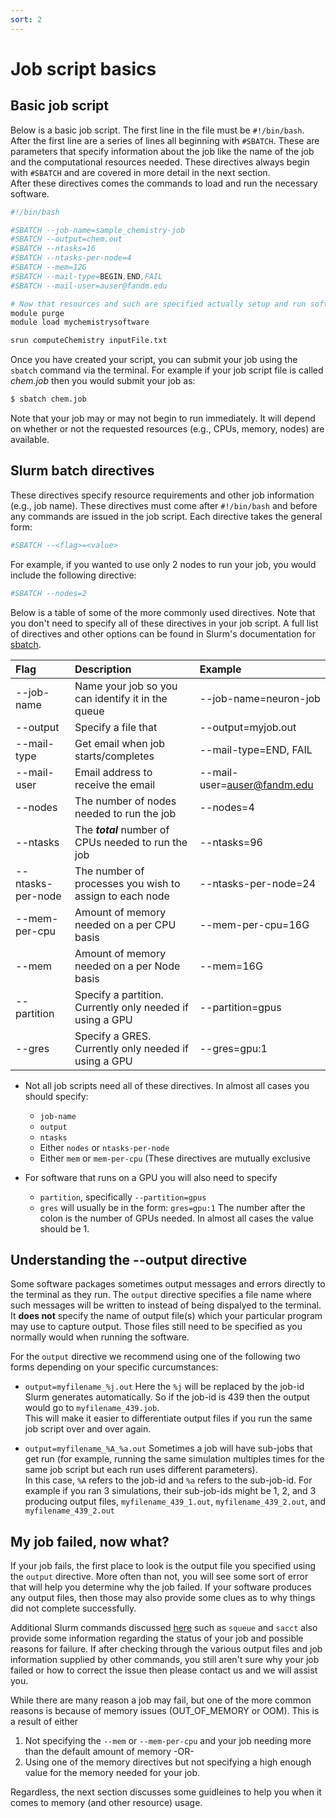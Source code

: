 ```yaml
---
sort: 2
---
```


# Job script basics



## Basic job script

Below is a basic job script.  The first line in the file must be `#!/bin/bash`.  After the first line are a series of lines all beginning with `#SBATCH`.  These are parameters
that specify information about the job like the name of the job and the computational resources needed.  These directives always begin with `#SBATCH` and are covered in more detail in the next section.  
After these directives comes the commands to load and run the necessary software.

```bash
#!/bin/bash

#SBATCH --job-name=sample_chemistry-job
#SBATCH --output=chem.out
#SBATCH --ntasks=16
#SBATCH --ntasks-per-node=4
#SBATCH --mem=12G
#SBATCH --mail-type=BEGIN,END,FAIL
#SBATCH --mail-user=auser@fandm.edu

# Now that resources and such are specified actually setup and run software
module purge
module load mychemistrysoftware

srun computeChemistry inputFile.txt
```

Once you have created your script, you can submit your job using the `sbatch` command via the terminal.  For example if your job script file is called *chem.job* then you would submit your job as:

```bash
$ sbatch chem.job
```

Note that your job may or may not begin to run immediately.  It will depend on whether or not the requested resources (e.g., CPUs, memory, nodes) are available.

## Slurm batch directives

These directives specify resource requirements and other job information (e.g., job name). These directives must come after `#!/bin/bash` and before any commands are issued in the job script. 
Each directive takes the general form:

```bash
#SBATCH --<flag>=<value>
```

For example, if you wanted to use only 2 nodes to run your job, you would include the following directive:

```bash
#SBATCH --nodes=2
```

Below is a table of some of the more commonly used directives.  Note that you don't need to specify all of these directives in your job script.
A full list of directives and other options can be found in Slurm's documentation for [sbatch](https://slurm.schedmd.com/sbatch.html).

| Flag                | Description                                         | Example                    |
| :------------------ | :-------------------------------------------------- | :------------------------- |
| --job-name          | Name your job so you can identify it in the queue   | --job-name=neuron-job      |
| --output            | Specify a file that                                 | --output=myjob.out         |
| --mail-type         | Get email when job starts/completes                 | --mail-type=END, FAIL      |
| --mail-user         | Email address to receive the email                  | --mail-user=auser@fandm.edu |
| --nodes             | The number of nodes needed to run the job           | --nodes=4                  |
| --ntasks            | The ***total*** number of CPUs needed to run the job | --ntasks=96               |
| --ntasks-per-node   | The number of processes you wish to assign to each node | --ntasks-per-node=24   |
| --mem-per-cpu       | Amount of memory needed on a per CPU basis          | --mem-per-cpu=16G          |
| --mem               | Amount of memory needed on a per Node basis         | --mem=16G                  |
| --partition         | Specify a partition. Currently only needed if using a GPU | --partition=gpus     |
| --gres              | Specify a GRES. Currently only needed if using a GPU | --gres=gpu:1              |

- Not all job scripts need all of these directives.  In almost all cases you should specify:
  - `job-name`
  - `output`
  - `ntasks`
  - Either `nodes` or `ntasks-per-node`
  - Either `mem` or `mem-per-cpu` (These directives are mutually exclusive

- For software that runs on a GPU you will also need to specify
  - `partition`, specifically `--partition=gpus`
  - `gres` will usually be in the form: `gres=gpu:1`  The number after the colon is the number of GPUs needed.  In almost all cases the value should be 1.

## Understanding the --output directive

Some software packages sometimes output messages and errors directly to the terminal as they run.  The `output` directive specifies a file name where such messages will be written to instead of being dispalyed to the terminal.  It **does not** specify the name of output file(s) which your particular program may use to capture output.  Those files still need to be specified as you normally would when running the software.

For the `output` directive we recommend using one of the following two forms depending on your specific curcumstances:

- `output=myfilename_%j.out`  Here the `%j` will be replaced by the job-id Slurm generates automatically.  So if the job-id is 439 then the output would go to `myfilename_439.job`.  
  This will make it easier to differentiate output files if you run the same job script over and over again.

- `output=myfilename_%A_%a.out`  Sometimes a job will have sub-jobs that get run (for example, running the same simulation multiples times for the same job script but each run uses different parameters).  
   In this case, `%A` refers to the job-id and `%a` refers to the sub-job-id.  For example if you ran 3 simulations, their sub-job-ids might be 1, 2, and 3 producing output files, `myfilename_439_1.out`, `myfilename_439_2.out`, and `myfilename_439_2.out`

## My job failed, now what?

If your job fails, the first place to look is the output file you specified using the `output` directive.  More often than not, you will see some sort of error that will help you determine why the job failed.  If your software produces any output files, then those may also provide some clues as to why things did not complete successfully.  

Additional Slurm commands discussed [here](05_commands.md) such as `squeue` and `sacct` also provide some information regarding the status of your job and possible reasons for failure.  If after checking through the various output files and job information supplied by other commands, you still aren't sure why your job failed or how to correct the issue then please contact us and we will assist you.

While there are many reason a job may fail, but one of the more common reasons is because of memory issues (OUT_OF_MEMORY or OOM).  This is a result of either

1. Not specifying the `--mem` or `--mem-per-cpu` and your job needing more than the default amount of memory -OR-
2. Using one of the memory directives but not specifying a high enough value for the memory needed for your job.

Regardless, the next section discusses some guidleines to help you when it comes to memory (and other resource) usage.